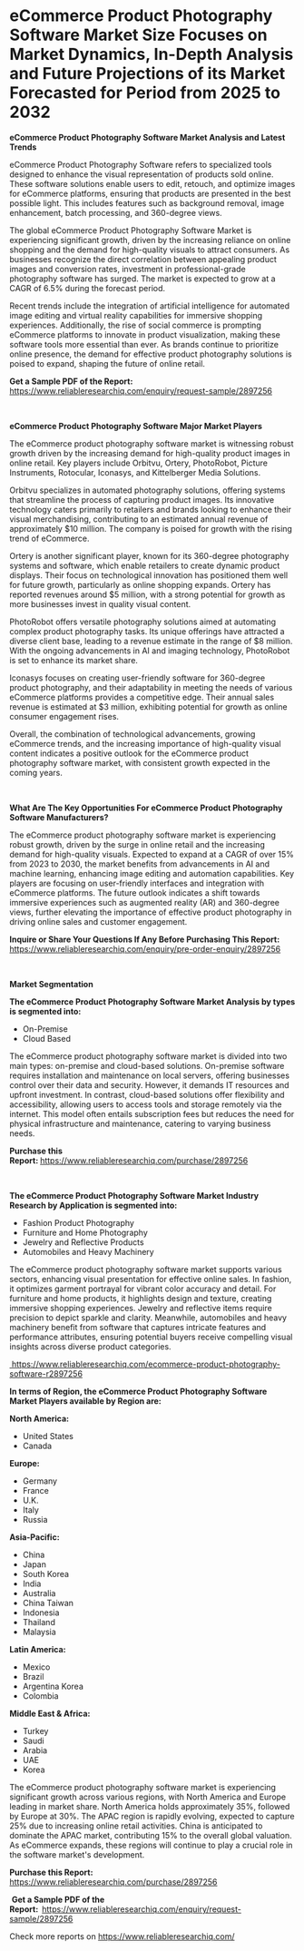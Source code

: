 <p><h1>eCommerce Product Photography Software Market Size Focuses on Market Dynamics, In-Depth Analysis and Future Projections of its Market Forecasted for Period from 2025 to 2032</h1></p><p><strong>eCommerce Product Photography Software Market Analysis and Latest Trends</strong></p>
<p><p>eCommerce Product Photography Software refers to specialized tools designed to enhance the visual representation of products sold online. These software solutions enable users to edit, retouch, and optimize images for eCommerce platforms, ensuring that products are presented in the best possible light. This includes features such as background removal, image enhancement, batch processing, and 360-degree views.</p><p>The global eCommerce Product Photography Software Market is experiencing significant growth, driven by the increasing reliance on online shopping and the demand for high-quality visuals to attract consumers. As businesses recognize the direct correlation between appealing product images and conversion rates, investment in professional-grade photography software has surged. The market is expected to grow at a CAGR of 6.5% during the forecast period. </p><p>Recent trends include the integration of artificial intelligence for automated image editing and virtual reality capabilities for immersive shopping experiences. Additionally, the rise of social commerce is prompting eCommerce platforms to innovate in product visualization, making these software tools more essential than ever. As brands continue to prioritize online presence, the demand for effective product photography solutions is poised to expand, shaping the future of online retail.</p></p>
<p><strong>Get a Sample PDF of the Report:&nbsp;</strong> <a href="https://www.reliableresearchiq.com/enquiry/request-sample/2897256?utm_campaign=2247&utm_medium=2&utm_source=Github&utm_content=ia&utm_term=15032025&utm_id=ecommerce-product-photography-software">https://www.reliableresearchiq.com/enquiry/request-sample/2897256</a></p>
<p>&nbsp;</p>
<p><strong>eCommerce Product Photography Software Major Market Players</strong></p>
<p><p>The eCommerce product photography software market is witnessing robust growth driven by the increasing demand for high-quality product images in online retail. Key players include Orbitvu, Ortery, PhotoRobot, Picture Instruments, Rotocular, Iconasys, and Kittelberger Media Solutions.</p><p>Orbitvu specializes in automated photography solutions, offering systems that streamline the process of capturing product images. Its innovative technology caters primarily to retailers and brands looking to enhance their visual merchandising, contributing to an estimated annual revenue of approximately $10 million. The company is poised for growth with the rising trend of eCommerce.</p><p>Ortery is another significant player, known for its 360-degree photography systems and software, which enable retailers to create dynamic product displays. Their focus on technological innovation has positioned them well for future growth, particularly as online shopping expands. Ortery has reported revenues around $5 million, with a strong potential for growth as more businesses invest in quality visual content.</p><p>PhotoRobot offers versatile photography solutions aimed at automating complex product photography tasks. Its unique offerings have attracted a diverse client base, leading to a revenue estimate in the range of $8 million. With the ongoing advancements in AI and imaging technology, PhotoRobot is set to enhance its market share.</p><p>Iconasys focuses on creating user-friendly software for 360-degree product photography, and their adaptability in meeting the needs of various eCommerce platforms provides a competitive edge. Their annual sales revenue is estimated at $3 million, exhibiting potential for growth as online consumer engagement rises.</p><p>Overall, the combination of technological advancements, growing eCommerce trends, and the increasing importance of high-quality visual content indicates a positive outlook for the eCommerce product photography software market, with consistent growth expected in the coming years.</p></p>
<p>&nbsp;</p>
<p><strong>What Are The Key Opportunities For eCommerce Product Photography Software Manufacturers?</strong></p>
<p><p>The eCommerce product photography software market is experiencing robust growth, driven by the surge in online retail and the increasing demand for high-quality visuals. Expected to expand at a CAGR of over 15% from 2023 to 2030, the market benefits from advancements in AI and machine learning, enhancing image editing and automation capabilities. Key players are focusing on user-friendly interfaces and integration with eCommerce platforms. The future outlook indicates a shift towards immersive experiences such as augmented reality (AR) and 360-degree views, further elevating the importance of effective product photography in driving online sales and customer engagement.</p></p>
<p><strong>Inquire or Share Your Questions If Any Before Purchasing This Report:</strong> <a href="https://www.reliableresearchiq.com/enquiry/pre-order-enquiry/2897256?utm_campaign=2247&utm_medium=2&utm_source=Github&utm_content=ia&utm_term=15032025&utm_id=ecommerce-product-photography-software">https://www.reliableresearchiq.com/enquiry/pre-order-enquiry/2897256</a></p>
<p>&nbsp;</p>
<p><strong>Market Segmentation</strong></p>
<p><strong>The eCommerce Product Photography Software Market Analysis by types is segmented into:</strong></p>
<p><ul><li>On-Premise</li><li>Cloud Based</li></ul></p>
<p><p>The eCommerce product photography software market is divided into two main types: on-premise and cloud-based solutions. On-premise software requires installation and maintenance on local servers, offering businesses control over their data and security. However, it demands IT resources and upfront investment. In contrast, cloud-based solutions offer flexibility and accessibility, allowing users to access tools and storage remotely via the internet. This model often entails subscription fees but reduces the need for physical infrastructure and maintenance, catering to varying business needs.</p></p>
<p><strong>Purchase this Report:&nbsp;</strong><a href="https://www.reliableresearchiq.com/purchase/2897256?utm_campaign=2247&utm_medium=2&utm_source=Github&utm_content=ia&utm_term=15032025&utm_id=ecommerce-product-photography-software">https://www.reliableresearchiq.com/purchase/2897256</a></p>
<p>&nbsp;</p>
<p><strong>The eCommerce Product Photography Software Market Industry Research by Application is segmented into:</strong></p>
<p><ul><li>Fashion Product Photography</li><li>Furniture and Home Photography</li><li>Jewelry and Reflective Products</li><li>Automobiles and Heavy Machinery</li></ul></p>
<p><p>The eCommerce product photography software market supports various sectors, enhancing visual presentation for effective online sales. In fashion, it optimizes garment portrayal for vibrant color accuracy and detail. For furniture and home products, it highlights design and texture, creating immersive shopping experiences. Jewelry and reflective items require precision to depict sparkle and clarity. Meanwhile, automobiles and heavy machinery benefit from software that captures intricate features and performance attributes, ensuring potential buyers receive compelling visual insights across diverse product categories.</p></p>
<p><a href="https://www.reliableresearchiq.com/ecommerce-product-photography-software-r2897256?utm_campaign=2247&utm_medium=2&utm_source=Github&utm_content=ia&utm_term=15032025&utm_id=ecommerce-product-photography-software">&nbsp;https://www.reliableresearchiq.com/ecommerce-product-photography-software-r2897256</a></p>
<p><strong>In terms of Region, the eCommerce Product Photography Software Market Players available by Region are:</strong></p>
<p>
    <p> <strong> North America: </strong>
        <ul>
            <li>United States</li>
            <li>Canada</li>
        </ul>
        </p> 
    <p> <strong> Europe: </strong>
        <ul>
            <li>Germany</li>
            <li>France</li>
            <li>U.K.</li>
            <li>Italy</li>
            <li>Russia</li>
        </ul>
        </p> 
    <p> <strong> Asia-Pacific: </strong>
        <ul>
            <li>China</li>
            <li>Japan</li>
            <li>South Korea</li>
            <li>India</li>
            <li>Australia</li>
            <li>China Taiwan</li>
            <li>Indonesia</li>
            <li>Thailand</li>
            <li>Malaysia</li>
        </ul>
        </p> 
    <p> <strong> Latin America: </strong>
        <ul>
            <li>Mexico</li>
            <li>Brazil</li>
            <li>Argentina Korea</li>
            <li>Colombia</li>
        </ul>
        </p> 
    <p> <strong> Middle East & Africa: </strong>
        <ul>
            <li>Turkey</li>
            <li>Saudi</li>
            <li>Arabia</li>
            <li>UAE</li>
            <li>Korea</li>
        </ul>
    </p>
    </p>
<p><p>The eCommerce product photography software market is experiencing significant growth across various regions, with North America and Europe leading in market share. North America holds approximately 35%, followed by Europe at 30%. The APAC region is rapidly evolving, expected to capture 25% due to increasing online retail activities. China is anticipated to dominate the APAC market, contributing 15% to the overall global valuation. As eCommerce expands, these regions will continue to play a crucial role in the software market's development.</p></p>
<p><strong>Purchase this Report: </strong><a href="https://www.reliableresearchiq.com/purchase/2897256?utm_campaign=2247&utm_medium=2&utm_source=Github&utm_content=ia&utm_term=15032025&utm_id=ecommerce-product-photography-software">https://www.reliableresearchiq.com/purchase/2897256</a></p>
<p>&nbsp;<strong>Get a Sample PDF of the Report:&nbsp;&nbsp;</strong><a href="https://www.reliableresearchiq.com/enquiry/request-sample/2897256?utm_campaign=2247&utm_medium=2&utm_source=Github&utm_content=ia&utm_term=15032025&utm_id=ecommerce-product-photography-software">https://www.reliableresearchiq.com/enquiry/request-sample/2897256</a></p>
<p><strong></strong></p>
<p>Check more reports on <a href="https://www.reliableresearchiq.com/?utm_campaign=2247&utm_medium=2&utm_source=Github&utm_content=ia&utm_term=15032025&utm_id=ecommerce-product-photography-software">https://www.reliableresearchiq.com/</a></p>